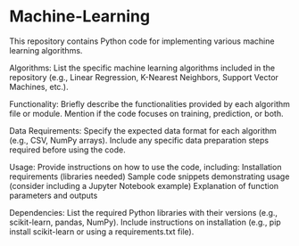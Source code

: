 # Machine-Learning
This repository contains Python code for implementing various machine learning algorithms.

Algorithms:
List the specific machine learning algorithms included in the repository (e.g., Linear Regression, K-Nearest Neighbors, Support Vector Machines, etc.).

Functionality:
Briefly describe the functionalities provided by each algorithm file or module.
Mention if the code focuses on training, prediction, or both.

Data Requirements:
Specify the expected data format for each algorithm (e.g., CSV, NumPy arrays).
Include any specific data preparation steps required before using the code.

Usage:
Provide instructions on how to use the code, including:
Installation requirements (libraries needed)
Sample code snippets demonstrating usage (consider including a Jupyter Notebook example)
Explanation of function parameters and outputs

Dependencies:
List the required Python libraries with their versions (e.g., scikit-learn, pandas, NumPy).
Include instructions on installation (e.g., pip install scikit-learn or using a requirements.txt file).
